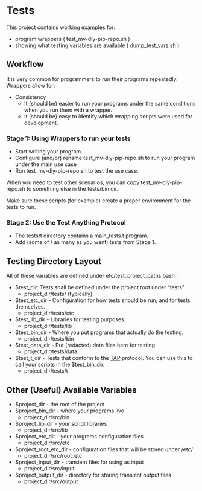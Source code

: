 # Tests

This project contains working examples for:

* program wrappers ( test_mv-diy-pip-repo.sh )
* showing what testing variables are available ( dump_test_vars.sh )

## Workflow

It is very common for programmers to run their programs repeatedly.
Wrappers allow for:

* Consistency 
	* It (should be) easier to run your programs under the same conditions
when you run them with a wrapper.
	* It (should be) easy to identify which wrapping scripts were
used for development.

### Stage 1: Using Wrappers to run your tests

* Start writing your program.
* Configure (and/or) rename test_mv-diy-pip-repo.sh to run your program
under the main use case
* Run test_mv-diy-pip-repo.sh to test the use case.

When you need to test other scenarios, you can copy test_mv-diy-pip-repo.sh
to something else in the tests/bin dir.

Make sure these scripts (for example) create a proper environment for
the tests to run.

### Stage 2: Use the Test Anything Protocol

* The tests/t directory contains a main_tests.t program.
* Add (some of / as many as you want) tests from Stage 1.


## Testing Directory Layout

All of these variables are defined under etc/test_project_paths.bash :

* $test_dir: Tests shall be defined under the project root under "tests".
	* project_dir/tests/ (typically)
* $test_etc_dir - Configuration for how tests should be run, and for tests
themselves.
	* project_dir/tests/etc
* $test_lib_dir - Libraries for testing purposes.
	* project_dir/tests/lib
* $test_bin_dir - Where you put programs that actually do the testing.
	* project_dir/tests/bin
* $test_data_dir - Put (redacted) data files here for testing.
	* project_dir/tests/data
* $test_t_dir - Tests that conform to the [TAP](https://testanything.org) protocol.
You can use this to call your scripts in the $test_bin_dir.
	* project_dir/tests/t

## Other (Useful) Available Variables

* $project_dir - the root of the project
* $project_bin_dir - where your programs live
	* project_dir/src/bin
* $project_lib_dir - your script libraries
	* project_dir/src/lib
* $project_etc_dir - your programs configuration files
	* project_dir/src/etc
* $project_root_etc_dir - configuration files that will be stored under /etc/
	* project_dir/src/root_etc
* $project_input_dir - transient files for using as input
	* project_dir/src/input
* $project_output_dir - directory for storing transient output files
	* project_dir/src/output


